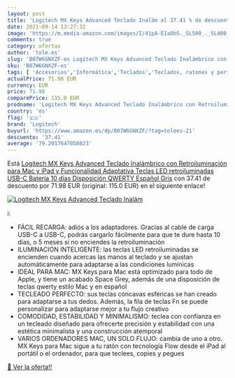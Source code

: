 ```yaml
---
layout: post
title: 'Logitech MX Keys Advanced Teclado Inalám al 37.41 % de descuento'
date: 2021-09-14 13:27:32
image: 'https://m.media-amazon.com/images/I/41pA-EIaObS._SL500_._SL400_.jpg'
comments: true
category: ofertas
author: 'tole.es'
slug: 'B07W6GNXZF-es Logitech MX Keys Advanced Teclado Inalámbrico con...'
sku: 'B07W6GNXZF-es'
tags: [ 'Accesorios','Informática','Teclados','Teclados, ratones y periféricos de entrada','ipad','logitech', ]
actualPrice: 71.98 EUR
currency: EUR
price: 71.98
comparePrice: 115.0 EUR
prodname: 'Logitech MX Keys Advanced Teclado Inalámbrico con Retroiluminación para Mac y iPad  y Funcionalidad Adaptativa  Teclas LED retroiluminadas  USB-C  Batería 10 días  Disposición QWERTY Español  Gris'
country: 'es'
flag: '🇪🇸'
brand: 'Logitech'
buyurl: 'https://www.amazon.es/dp/B07W6GNXZF/?tag=tolees-21'
descuento: '37.41'
average: '79.2017647058823'
---
```


Está [Logitech MX Keys Advanced Teclado Inalámbrico con Retroiluminación para Mac y iPad  y Funcionalidad Adaptativa  Teclas LED retroiluminadas  USB-C  Batería 10 días  Disposición QWERTY Español  Gris](https://www.amazon.es/dp/B07W6GNXZF/?tag=tolees-21) con 37.41 de descuento por 71.98 EUR (original: 115.0 EUR) en el siguiente enlace!

[![Logitech MX Keys Advanced Teclado Inalám](https://m.media-amazon.com/images/I/41pA-EIaObS._SL500_._SL400_.jpg)](https://www.amazon.es/dp/B07W6GNXZF/?tag=tolees-21)

ℹ️:

- FÁCIL RECARGA: adiós a los adaptadores. Gracias al cable de carga USB-C a USB-C, podrás cargarlo fácilmente para que te dure hasta 10 días, o 5 meses si no enciendes la retroiluminación
- ILUMINACIÓN INTELIGENTE: las teclas LED retroiluminadas se encienden cuando acercas las manos al teclado y se ajustan automáticamente para adaptarse a las condiciones lumínicas
- IDEAL PARA MAC: MX Keys para Mac está optimizado para todo de Apple, y tiene un acabado Space Grey, además de una disposición de teclas qwerty estilo Mac y en español
- TECLEADO PERFECTO: sus teclas cóncavas esféricas se han creado para adaptarse a tus dedos. Además, la fila de teclas Fn se puede personalizar para adaptarse mejor a tu flujo creativo
- COMODIDAD, ESTABILIDAD Y MINIMALISMO: teclea con confianza en un tecleado diseñado para ofrecerte precisión y estabilidad con una estética minimalista y una construcción atemporal
- VARIOS ORDENADORES MAC, UN SOLO FLUJO: cambia de uno a otro. MX Keys para Mac sigue a tu ratón con tecnología Flow desde el iPad al portátil o el ordenador, para que teclees, copies y pegues

[🛒 Ver la oferta!!](https://www.amazon.es/dp/B07W6GNXZF/?tag=tolees-21)
